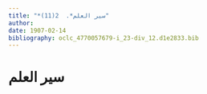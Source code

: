```yaml
---
title: "*سير العلم*.  2(11)"
author: 
date: 1907-02-14
bibliography: oclc_4770057679-i_23-div_12.d1e2833.bib
---
```




#  سير العلم 

